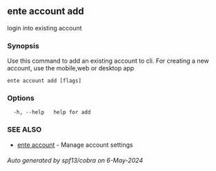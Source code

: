 ## ente account add

login into existing account

### Synopsis

Use this command to add an existing account to cli. For creating a new account, use the mobile,web or desktop app

```
ente account add [flags]
```

### Options

```
  -h, --help   help for add
```

### SEE ALSO

* [ente account](ente_account.md)	 - Manage account settings

###### Auto generated by spf13/cobra on 6-May-2024
